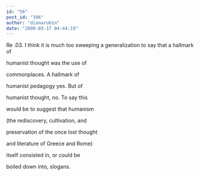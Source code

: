 ```yaml
---
id: "56"
post_id: "396"
author: "dianarobin"
date: "2009-03-17 04:44:19"
---
```

Re .03. I think it is much too sweeping a generalization to say that a hallmark of






humanist thought was the use of 

commonplaces. A hallmark of 

humanist pedagogy yes. But of 

humanist thought, no. To say this

would be to suggest that humanism

(the rediscovery, cultivation, and 

preservation of the once lost thought

and literature of Greece and Rome) 

itself consisted in, or could be

boiled down into, slogans.
